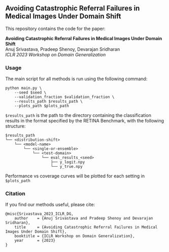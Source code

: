
## Avoiding Catastrophic Referral Failures in Medical Images Under Domain Shift

This repository contains the code for the paper:

**Avoiding Catastrophic Referral Failures in Medical Images Under Domain Shift** <br>
Anuj Srivastava, Pradeep Shenoy, Devarajan Sridharan <br>
*ICLR 2023 Workshop on Domain Generalization* <br>

### Usage

The main script for all methods is run using the following command:

```
python main.py \
	--seed $seed \
	--validation_fraction $validation_fraction \
	--results_path $results_path \
	--plots_path $plots_path
```

`$results_path` is the path to the directory containing the classification results in the format specified by the RETINA Benchmark, with the following structure:
```
$results_path
└── <distribution-shift>
    └── <model-name>
        └── <single-or-ensemble>
            └── <test-domain>
                └── eval_results_<seed>
                    ├── y_logit.npy
                    └── y_true.npy
```

Performance vs coverage curves will be plotted for each setting in `$plots_path`



### Citation

If you find our methods useful, please cite:

```
@misc{Srivastava_2023_ICLR_DG,
    author    = {Anuj Srivastava and Pradeep Shenoy and Devarajan Sridharan},
    title     = {Avoiding Catastrophic Referral Failures in Medical Images Under Domain Shift},
    booktitle = {ICLR Workshop on Domain Generalization},
    year      = {2023}
}
```
